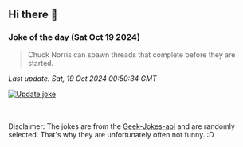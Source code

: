 ## Hi there 👋

### Joke of the day (Sat Oct 19 2024)
<!-- joke -->
>Chuck Norris can spawn threads that complete before they are started.
<!-- /joke -->

*Last update: Sat, 19 Oct 2024 00:50:34 GMT*

[![Update joke](https://github.com/nclskfm/nclskfm/actions/workflows/joke.yml/badge.svg)](https://github.com/nclskfm/nclskfm/actions/workflows/joke.yml)

<br><br>
Disclaimer: The jokes are from the [Geek-Jokes-api](https://github.com/sameerkumar18/geek-joke-api) and are randomly selected. That's why they are unfortunately often not funny. :D
